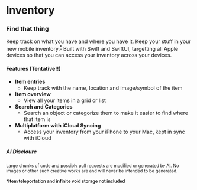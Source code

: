 # Inventory
### Find that thing

Keep track on what you have and where you have it. Keep your stuff in your new mobile inventory.<sup>[*](#footnote1)</sup> Built with Swift and SwiftUI, targetting all Apple devices so that you can access your inventory across your devices.

#### Features (Tentative!!)
- **Item entries**
  -  Keep track with the name, location and image/symbol of the item
- **Item overview**
  -  View all your items in a grid or list
- **Search and Categories**
  -  Search an object or categorize them to make it easier to find where that item is
- **Multiplatform with iCloud Syncing**
  -   Access your inventory from your iPhone to your Mac, kept in sync with iCloud


##### AI Discloure 
<sup>Large chunks of code and possibly pull requests are modified or generated by AI. No images or other such creative works are and will never be intended to be generated.</sup>

<a name="footnote1"></a>
<sup>***Item teleportation and infinite void storage not included**</sup>
